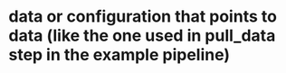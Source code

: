 # data or configuration that points to data (like the one used in pull_data step in the example pipeline)